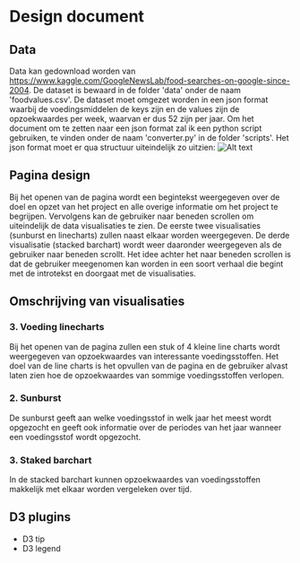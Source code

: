 # Design document

## Data
Data kan gedownload worden van https://www.kaggle.com/GoogleNewsLab/food-searches-on-google-since-2004.
De dataset is bewaard in de folder 'data' onder de naam 'foodvalues.csv'.
De dataset moet omgezet worden in een json format waarbij de voedingsmiddelen de keys zijn en de values zijn de opzoekwaardes per week, waarvan er dus 52 zijn per jaar.
Om het document om te zetten naar een json format zal ik een python script gebruiken, te vinden onder de naam 'converter.py' in de folder 'scripts'. 
Het json format moet er qua structuur uiteindelijk zo uitzien:
![Alt text](doc/json_example.jpeg)


## Pagina design
Bij het openen van de pagina wordt een begintekst weergegeven over de doel en opzet van het project en alle overige informatie om het project te begrijpen.
Vervolgens kan de gebruiker naar beneden scrollen om uiteindelijk de data visualisaties te zien. De eerste twee visualisaties (sunburst en linecharts) zullen naast elkaar worden weergegeven. De derde visualisatie (stacked barchart) wordt weer daaronder weergegeven als de gebruiker naar beneden scrollt. Het idee achter het naar beneden scrollen is dat de gebruiker meegenomen kan worden in een soort verhaal die begint met de introtekst en doorgaat met de visualisaties.

## Omschrijving van visualisaties
### 3. Voeding linecharts
Bij het openen van de pagina zullen een stuk of 4 kleine line charts wordt weergegeven van opzoekwaardes van interessante voedingsstoffen. Het doel van de line charts is het opvullen van de pagina en de gebruiker alvast laten zien hoe de opzoekwaardes van sommige voedingsstoffen verlopen.
### 2. Sunburst
De sunburst geeft aan welke voedingsstof in welk jaar het meest wordt opgezocht en geeft ook informatie over de periodes van het jaar wanneer een voedingsstof wordt opgezocht.
### 3. Staked barchart
In de stacked barchart kunnen opzoekwaardes van voedingsstoffen makkelijk met elkaar worden vergeleken over tijd.

## D3 plugins
* D3 tip
* D3 legend
